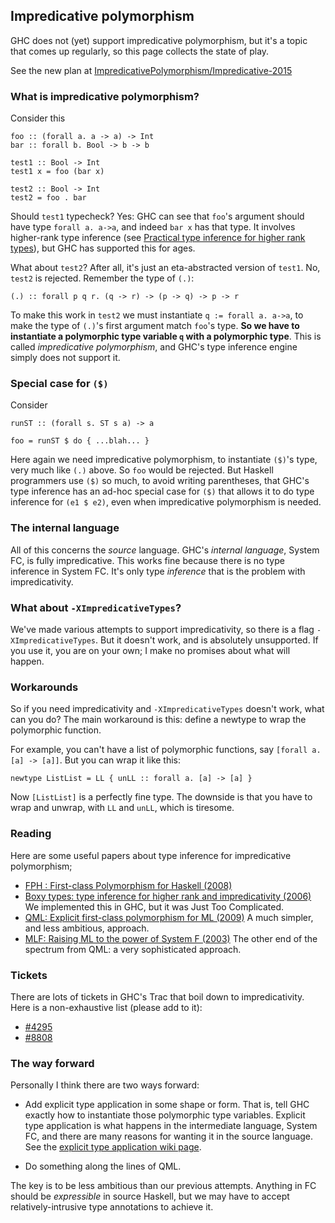 ## Impredicative polymorphism


GHC does not (yet) support impredicative polymorphism, but it's a topic that comes up regularly, so this page collects the state of play.


See the new plan at [ImpredicativePolymorphism/Impredicative-2015](impredicative-polymorphism/impredicative-2015)

### What is impredicative polymorphism?


Consider this

```wiki
foo :: (forall a. a -> a) -> Int
bar :: forall b. Bool -> b -> b

test1 :: Bool -> Int
test1 x = foo (bar x)

test2 :: Bool -> Int
test2 = foo . bar
```


Should `test1` typecheck?  Yes: GHC can see that `foo`'s argument should have type `forall a. a->a`, and indeed `bar x` has that type.  It involves higher-rank type inference (see [ Practical type inference for higher rank types](http://research.microsoft.com/en-us/um/people/simonpj/papers/higher-rank/index.htm)), but GHC has supported this for ages.


What about `test2`?  After all, it's just an eta-abstracted version of `test1`.  No, `test2` is rejected.  Remember the type of `(.)`:

```wiki
(.) :: forall p q r. (q -> r) -> (p -> q) -> p -> r
```


To make this work in `test2` we must instantiate `q := forall a. a->a`, to make the type of `(.)`'s first argument match `foo`'s type.  **So we have to instantiate a polymorphic type variable `q` with a polymorphic type**.  This is called *impredicative polymorphism*, and GHC's type inference engine simply does not support it.

### Special case for `($)`


Consider

```wiki
runST :: (forall s. ST s a) -> a

foo = runST $ do { ...blah... }
```


Here again we need impredicative polymorphism, to instantiate `($)`'s type, very much like `(.)` above. So `foo` would be rejected.  But Haskell programmers use `($)` so much, to avoid writing parentheses, that GHC's type inference has an ad-hoc special case for `($)` that allows it to do type inference for `(e1 $ e2)`, even when impredicative polymorphism is needed.

### The internal language


All of this concerns the *source* language.  GHC's *internal language*, System FC, is fully impredicative.  This works fine because there is no type inference in System FC.  It's only type *inference* that is the problem with impredicativity.

### What about `-XImpredicativeTypes`?


We've made various attempts to support impredicativity, so there is a flag `-XImpredicativeTypes`.  But it doesn't work, and is absolutely unsupported.  If you use it, you are on your own; I make no promises about what will happen.

### Workarounds


So if you need impredicativity and `-XImpredicativeTypes` doesn't work, what can you do?  The main workaround is this: define a newtype to wrap the polymorphic function.  


For example, you can't have a list of polymorphic functions, say `[forall a. [a] -> [a]]`.  But you can wrap it like this:

```wiki
newtype ListList = LL { unLL :: forall a. [a] -> [a] }
```


Now `[ListList]` is a perfectly fine type.  The downside is that you have to wrap and unwrap, with `LL` and `unLL`, which is tiresome.

### Reading


Here are some useful papers about type inference for impredicative polymorphism;
  

- [ FPH : First-class Polymorphism for Haskell (2008)](http://research.microsoft.com/en-us/um/people/simonpj/papers/boxy/)
- [ Boxy types: type inference for higher rank and impredicativity (2006)](http://research.microsoft.com/en-us/um/people/simonpj/papers/boxy/)  We implemented this in GHC, but it was Just Too Complicated.
- [ QML: Explicit first-class polymorphism for ML (2009)](http://research.microsoft.com/en-us/um/people/crusso/qml/) A much simpler, and less ambitious, approach.
- [ MLF: Raising ML to the power of System F (2003)](http://gallium.inria.fr/~remy/publications.html) The other end of the spectrum from QML: a very sophisticated approach.

### Tickets


There are lots of tickets in GHC's Trac that boil down to impredicativity.  Here is a non-exhaustive list (please add to it):

- [\#4295](https://gitlab.haskell.org//ghc/ghc/issues/4295)
- [\#8808](https://gitlab.haskell.org//ghc/ghc/issues/8808)

### The way forward


Personally I think there are two ways forward:

- Add explicit type application in some shape or form.  That is, tell GHC exactly how to instantiate those polymorphic type variables.  Explicit type application is what happens in the intermediate language, System FC, and there are many reasons for wanting it in the source language.  See the [explicit type application wiki page](explicit-type-application).

- Do something along the lines of QML.


The key is to be less ambitious than our previous attempts.  Anything in FC should be *expressible* in source Haskell, but we may have to accept relatively-intrusive type annotations to achieve it.
